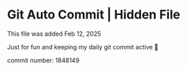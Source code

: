 # Git Auto Commit | Hidden File

This file was added Feb 12, 2025

Just for fun and keeping my daily git commit active 🤪

commit number: 1848149
